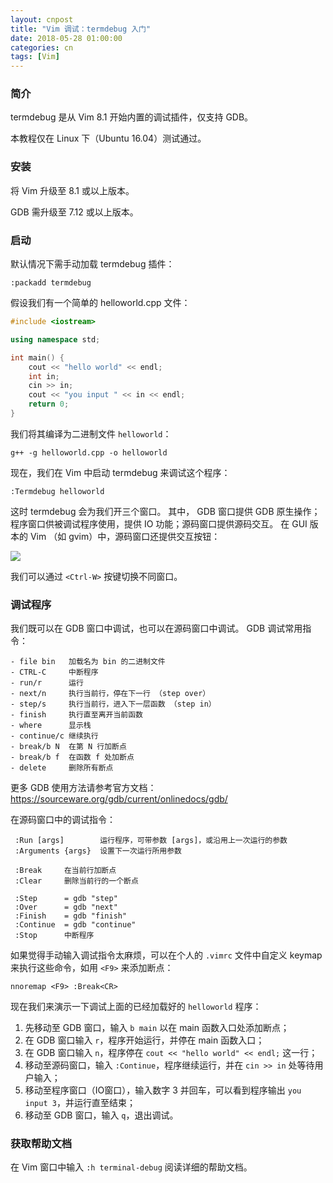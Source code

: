 ```yaml
---
layout: cnpost
title: "Vim 调试：termdebug 入门"
date: 2018-05-28 01:00:00
categories: cn
tags: [Vim]
---
```



### 简介

termdebug 是从 Vim 8.1 开始内置的调试插件，仅支持 GDB。

本教程仅在 Linux 下（Ubuntu 16.04）测试通过。

### 安装

将 Vim 升级至 8.1 或以上版本。

GDB 需升级至 7.12 或以上版本。

### 启动

默认情况下需手动加载 termdebug 插件：

```
:packadd termdebug
```

假设我们有一个简单的 helloworld.cpp 文件：

```cpp
#include <iostream>

using namespace std;

int main() {
    cout << "hello world" << endl;
    int in;
    cin >> in;
    cout << "you input " << in << endl;
    return 0;
}
```

我们将其编译为二进制文件 `helloworld`：

```
g++ -g helloworld.cpp -o helloworld
```

现在，我们在 Vim 中启动 termdebug 来调试这个程序：

```
:Termdebug helloworld
```

这时 termdebug 会为我们开三个窗口。
其中， GDB 窗口提供 GDB 原生操作；程序窗口供被调试程序使用，提供 IO 功能；源码窗口提供源码交互。
在 GUI 版本的 Vim （如 gvim）中，源码窗口还提供交互按钮：

![](https://user-images.githubusercontent.com/8697363/40467705-75d69b9e-5f5d-11e8-8f34-8f2345b9c735.png)

我们可以通过 `<Ctrl-W>` 按键切换不同窗口。

### 调试程序

我们既可以在 GDB 窗口中调试，也可以在源码窗口中调试。
GDB 调试常用指令：

```
- file bin   加载名为 bin 的二进制文件 
- CTRL-C     中断程序
- run/r      运行
- next/n     执行当前行，停在下一行 （step over）
- step/s     执行当前行，进入下一层函数 （step in）
- finish     执行直至离开当前函数
- where      显示栈
- continue/c 继续执行
- break/b N  在第 N 行加断点
- break/b f  在函数 f 处加断点
- delete     删除所有断点
```

更多 GDB 使用方法请参考官方文档： https://sourceware.org/gdb/current/onlinedocs/gdb/

在源码窗口中的调试指令：

```
 :Run [args]        运行程序，可带参数 [args]，或沿用上一次运行的参数
 :Arguments {args}  设置下一次运行所用参数

 :Break     在当前行加断点
 :Clear     删除当前行的一个断点

 :Step      = gdb "step" 
 :Over      = gdb "next"
 :Finish    = gdb "finish"
 :Continue  = gdb "continue"
 :Stop      中断程序
```

如果觉得手动输入调试指令太麻烦，可以在个人的 `.vimrc` 文件中自定义 keymap 来执行这些命令，如用 `<F9>` 来添加断点：

```
nnoremap <F9> :Break<CR>
```

现在我们来演示一下调试上面的已经加载好的 `helloworld` 程序：

1. 先移动至 GDB 窗口，输入 `b main` 以在 main 函数入口处添加断点；
2. 在 GDB 窗口输入 `r`，程序开始运行，并停在 main 函数入口；
3. 在 GDB 窗口输入 `n`，程序停在 `cout << "hello world" << endl;` 这一行；
4. 移动至源码窗口，输入 `:Continue`，程序继续运行，并在 `cin >> in` 处等待用户输入；
5. 移动至程序窗口（IO窗口），输入数字 3 并回车，可以看到程序输出 `you input 3`，并运行直至结束；
6. 移动至 GDB 窗口，输入 `q`，退出调试。

### 获取帮助文档

在 Vim 窗口中输入 `:h terminal-debug` 阅读详细的帮助文档。

